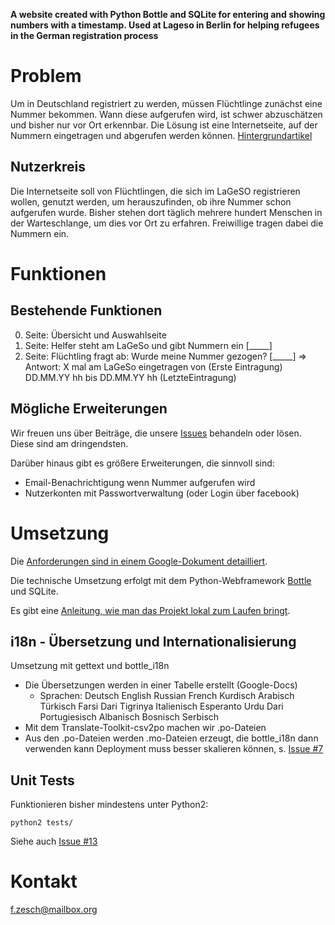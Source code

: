 **A website created with Python Bottle and SQLite for entering and showing numbers with a timestamp. Used at Lageso in Berlin for helping refugees in the German registration process**

# Problem

Um in Deutschland registriert zu werden, müssen Flüchtlinge zunächst eine Nummer bekommen. Wann diese aufgerufen wird, ist schwer abzuschätzen und bisher nur vor Ort erkennbar. Die Lösung ist eine Internetseite, auf der Nummern eingetragen und abgerufen werden können. [Hintergrundartikel]( http://www.taz.de/Wartezeiten-am-Berliner-Lageso/!5228958/)

## Nutzerkreis

Die Internetseite soll von Flüchtlingen, die sich im LaGeSO registrieren wollen, genutzt werden, um herauszufinden, ob ihre Nummer schon aufgerufen wurde. Bisher stehen dort täglich mehrere hundert Menschen in der Warteschlange, um dies vor Ort zu erfahren. Freiwillige tragen dabei die Nummern ein.

# Funktionen

## Bestehende Funktionen

0. Seite: Übersicht und Auswahlseite
1. Seite: Helfer steht am LaGeSo und gibt Nummern ein [_____] <diese werden mit timestamp in eine Tabelle geschrieben>
2. Seite: Flüchtling fragt ab: Wurde meine Nummer gezogen? [_____] => Antwort: X mal am LaGeSo eingetragen von (Erste Eintragung) DD.MM.YY hh bis DD.MM.YY hh (LetzteEintragung)

## Mögliche Erweiterungen 
Wir freuen uns über Beiträge, die unsere [Issues](https://github.com/fzesch/lagesonum/issues) behandeln oder lösen. Diese sind am dringendsten. 

Darüber hinaus gibt es größere Erweiterungen, die sinnvoll sind:
 
 - Email-Benachrichtigung wenn Nummer aufgerufen wird
 - Nutzerkonten mit Passwortverwaltung (oder Login über facebook)

# Umsetzung

Die <a href="https://docs.google.com/document/d/1g8qLax2ScIFKubpZzflVgdy8Kvilo0ga94eelDZ8U-M/edit#">Anforderungen sind in einem Google-Dokument detailliert</a>.

Die technische Umsetzung erfolgt mit dem Python-Webframework <a href="http://bottlepy.org/docs/dev/index.html">Bottle</a> und SQLite.

Es gibt eine [Anleitung, wie man das Projekt lokal zum Laufen bringt](https://github.com/fzesch/lagesonum/blob/master/LOG.md).

## i18n - Übersetzung und Internationalisierung
Umsetzung mit gettext und bottle_i18n

- Die Übersetzungen werden in einer Tabelle erstellt (Google-Docs)
    - Sprachen: Deutsch	English	Russian	French	Kurdisch	Arabisch	Türkisch	Farsi	Dari	Tigrinya	Italienisch	Esperanto Urdu	Dari	Portugiesisch	Albanisch	Bosnisch	Serbisch
- Mit dem Translate-Toolkit-csv2po machen wir .po-Dateien
- Aus den .po-Dateien werden .mo-Dateien erzeugt, die bottle_i18n dann verwenden kann
Deployment muss besser skalieren können, s. [Issue #7](https://github.com/fzesch/lagesonum/issues/7)

## Unit Tests

Funktionieren bisher mindestens unter Python2:

    python2 tests/

Siehe auch [Issue #13](https://github.com/fzesch/lagesonum/issues/13)

# Kontakt

f.zesch@mailbox.org

